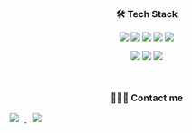 


<h3 align="center">  🛠 Tech Stack </h3>


<p align="center">
    <img src="https://img.shields.io/badge/java-007396?style=for-the-badge&logo=java&logoColor=white">
    <img src="https://img.shields.io/badge/javascript-F7DF1E?style=for-the-badge&logo=javascript&logoColor=black">
    <img src="https://img.shields.io/badge/html5-E34F26?style=for-the-badge&logo=html5&logoColor=white">
    <img src="https://img.shields.io/badge/css-1572B6?style=for-the-badge&logo=css3&logoColor=white">
    <img src="https://img.shields.io/badge/spring-6DB33F?style=for-the-badge&logo=spring&logoColor=white">
</p>

<p align="center">
    <img src="https://img.shields.io/badge/springboot-6DB33F?style=for-the-badge&logo=springboot&logoColor=white">
    <img src="https://img.shields.io/badge/oracle-F80000?style=for-the-badge&logo=oracle&logoColor=white">
    <img src="https://img.shields.io/badge/mysql-4479A1?style=for-the-badge&logo=mysql&logoColor=white">
</p>


<br>


<h3 align="center">  🙋🏻‍♀️ Contact me </h3>

<a href="mailto:gytjs513563@gmail.com">
    <img 
        src="https://img.shields.io/badge/Gmail-d14836?style=flat-square&logo=Gmail&logoColor=white&link=mailto:quf8093@gmail.com"
        style="height : auto; margin-left : 10px; margin-right : 10px;"/>
</a> <a href="https://www.notion.so/162fa5fc395f498db64a874f5ca591a7?pvs=4">
    <img 
        src="http://img.shields.io/badge/Notion-black?style=flat&logo=Notion&link=https://www.notion.so/162fa5fc395f498db64a874f5ca591a7?pvs=4"
        style="height : auto; margin-left : 10px; margin-right : 10px;"/>
</a>


<!--
**wkdgytjs/wkdgytjs** is a ✨ _special_ ✨ repository because its `README.md` (this file) appears on your GitHub profile.

Here are some ideas to get you started:

- 🔭 I’m currently working on ...
- 🌱 I’m currently learning ...
- 👯 I’m looking to collaborate on ...
- 🤔 I’m looking for help with ...
- 💬 Ask me about ...
- 📫 How to reach me: ...
- 😄 Pronouns: ...
- ⚡ Fun fact: ...
-->
